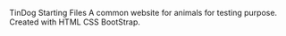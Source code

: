 TinDog Starting Files
A common website for animals for testing purpose. Created with HTML CSS BootStrap.

